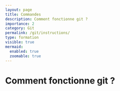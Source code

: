 ```yaml
---
layout: page
title: Commandes
description: Comment fonctionne git ?
importance: 2
category: Git
permalink: /git/instructions/
type: formation
visible: true
mermaid:
  enabled: true
  zoomable: true
---
```


# Comment fonctionne git ?
